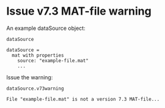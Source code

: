 # Issue v7.3 MAT-file warning

An example dataSource object:

```in
dataSource
```

```out
dataSource =
  mat with properties
    source: "example-file.mat"
    ...
```

Issue the warning:

```in
dataSource.v73warning
```

```out
File "example-file.mat" is not a version 7.3 MAT-file...
```